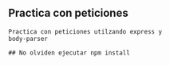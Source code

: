 ## Practica con peticiones

```
Practica con peticiones utilzando express y 
body-parser

## No olviden ejecutar npm install

```